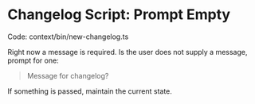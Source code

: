 # Changelog Script: Prompt Empty

Code:
context/bin/new-changelog.ts

Right now a message is required.
Is the user does not supply a message, prompt for one:

> Message for changelog?

If something is passed, maintain the current state.
